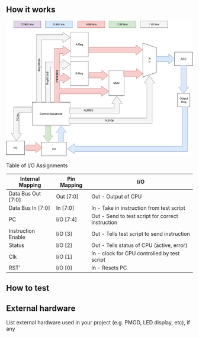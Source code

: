 <!---

This file is used to generate your project datasheet. Please fill in the information below and delete any unused
sections.

You can also include images in this folder and reference them in the markdown. Each image must be less than
512 kb in size, and the combined size of all images must be less than 1 MB.
-->

## How it works

![Block Diagram](8BitCPUDiagram.png "Block Diagram")

Table of I/O Assignments

| Internal Mapping | Pin Mapping | I/O |
| ---------------- | ----------- | --- |
| Data Bus Out [7:0] | Out [7:0] | Out - Output of CPU |
| Data Bus In [7:0] | In [7:0] | In - Take in instruction from test script |
| PC | I/O [7:4] | Out - Send to test script for correct instruction |
| Instruction Enable | I/O [3] | Out - Tells test script to send instruction |
| Status | I/O [2] | Out - Tells status of CPU (active, error) |
| Clk | I/O [1] | In - clock for CPU controlled by test script |
| RST' | I/O [0] | In - Resets PC |
## How to test



## External hardware

List external hardware used in your project (e.g. PMOD, LED display, etc), if any
